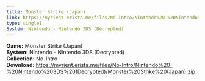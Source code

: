 ```yaml
---
title: Monster Strike (Japan)
link: https://myrient.erista.me/files/No-Intro/Nintendo%20-%20Nintendo%203DS%20(Decrypted)/Monster%20Strike%20(Japan).zip
type: single1
System: Nintendo - Nintendo 3DS (Decrypted)
---
```

<b>Game:</b> Monster Strike (Japan)<br>
<b>System:</b> Nintendo - Nintendo 3DS (Decrypted)<br>
<b>Collection:</b> No-Intro<br>
<b>Download:</b> https://myrient.erista.me/files/No-Intro/Nintendo%20-%20Nintendo%203DS%20(Decrypted)/Monster%20Strike%20(Japan).zip